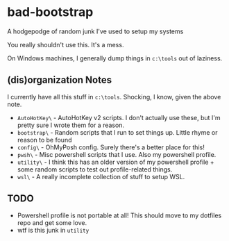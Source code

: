 # bad-bootstrap

A hodgepodge of random junk I've used to setup my systems

You really shouldn't use this. It's a mess.

On Windows machines, I generally dump things in `c:\tools` out of laziness.

## (dis)organization Notes

I currently have all this stuff in `c:\tools`. Shocking, I know, given the above note.

- `AutoHotKey\` - AutoHotKey v2 scripts. I don't actually use these, but I'm pretty sure I wrote them for a reason.
- `bootstrap\` - Random scripts that I run to set things up. Little rhyme or reason to be found
- `config\` - OhMyPosh config. Surely there's a better place for this!
- `pwsh\` - Misc powershell scripts that I use. Also my powershell profile.
- `utility\` - I think this has an older version of my powershell profile + some random scripts to test out profile-related things.
- `wsl\` - A really incomplete collection of stuff to setup WSL.

## TODO

- Powershell profile is not portable at all! This should move to my dotfiles repo and get some love.
- wtf is this junk in `utility`
